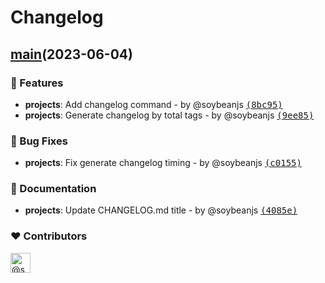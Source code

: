 # Changelog


## [main](https://github.com/soybeanjs/cli/compare/v0.4.1...main)(2023-06-04)

### 🚀 Features

- **projects**: Add changelog command - by @soybeanjs [<samp>(8bc95)</samp>](https://github.com/soybeanjs/cli/commit/8bc95c6)
- **projects**: Generate changelog by total tags - by @soybeanjs [<samp>(9ee85)</samp>](https://github.com/soybeanjs/cli/commit/9ee85ff)

### 🐞 Bug Fixes

- **projects**: Fix generate changelog timing - by @soybeanjs [<samp>(c0155)</samp>](https://github.com/soybeanjs/cli/commit/c015535)

### 📖 Documentation

- **projects**: Update CHANGELOG.md title - by @soybeanjs [<samp>(4085e)</samp>](https://github.com/soybeanjs/cli/commit/4085eb7)

### ❤️ Contributors

<a href="https://github.com/soybeanjs" data-hovercard-type="user" data-hovercard-url="/users/yanbowe/hovercard" data-octo-click="hovercard-link-click" data-octo-dimensions="link_type:self">
  <img src="https://github.com/soybeanjs.png?size=48" alt="@soybeanjs" size="32" height="32" width="32" data-view-component="true" class="avatar circle">
</a>

